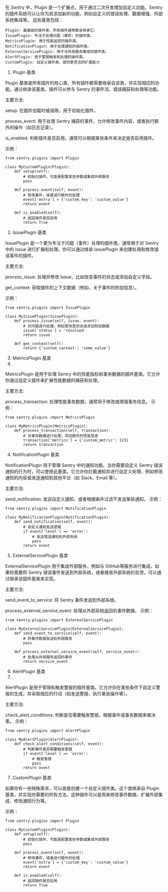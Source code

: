 在 Sentry 中，Plugin 是一个扩展点，用于通过二次开发增加自定义功能。Sentry 的插件系统可以让你为其添加新的功能，例如自定义的错误处理、数据增强、外部系统集成等。
这些基类包括：

```
Plugin: 最基础的插件类，所有插件通常都会继承它。
IssuePlugin: 专注于处理问题（事件）的插件类。
MetricsPlugin: 用于性能监控的插件类。
NotificationPlugin: 用于处理通知的插件类。
ExternalServicePlugin: 用于与外部服务集成的插件类。
AlertPlugin: 用于警报触发和处理的插件类。
CustomPlugin: 自定义插件类，提供更灵活的扩展能力
```


1. Plugin 基类
   
Plugin 基类是所有插件的核心类，所有插件都需要继承自该类，并实现相应的功能。通过继承该基类，插件可以参与 Sentry 的事件流、错误捕获和处理等功能。

主要方法:

setup: 在插件加载时被调用，用于初始化插件。

process_event: 用于处理 Sentry 捕获的事件，允许修改事件内容，或者执行额外的操作（如日志记录）。

is_enabled: 判断插件是否启用，通常可以根据某些条件来决定是否启用插件。

示例：

```
from sentry.plugins import Plugin

class MyCustomPlugin(Plugin):
    def setup(self):
        # 初始化插件，可能是配置某些参数或集成外部服务
        pass

    def process_event(self, event):
        # 修改事件，或者进行额外的处理
        event['extra'] = {'custom_key': 'custom_value'}
        return event

    def is_enabled(self):
        # 返回插件是否启用
        return True
```

2. IssuePlugin 基类
   
IssuePlugin 是一个更为专注于问题（事件）处理的插件类，通常用于对 Sentry 中的 Issue 进行扩展和处理。你可以通过继承 IssuePlugin 来创建处理和修改错误事件的插件。

主要方法:

process_issue: 处理并修改 Issue，比如改变事件的状态或添加自定义字段。

get_context: 获取插件的上下文数据（例如，关于事件的附加信息）。

示例：

```
from sentry.plugins import IssuePlugin

class MyIssuePlugin(IssuePlugin):
    def process_issue(self, issue, event):
        # 对问题进行处理，例如更改其状态或添加附加数据
        issue['status'] = 'resolved'
        return issue
    
    def get_context(self):
        return {'custom_context': 'some_value'}
```


3. MetricsPlugin 基类
4. 
MetricsPlugin 是用于处理 Sentry 中的性能指标和事务数据的插件基类。它允许你通过自定义插件来扩展性能数据的捕获和处理。

主要方法:

process_transaction: 处理性能事务数据，通常用于修改或增强事务信息。
示例：

```
from sentry.plugins import MetricsPlugin

class MyMetricsPlugin(MetricsPlugin):
    def process_transaction(self, transaction):
        # 对事务数据进行处理，添加额外的性能信息
        transaction['metrics'] = {'custom_metric': 123}
        return transaction

```


4. NotificationPlugin 基类
   
NotificationPlugin 用于管理 Sentry 中的通知功能。当你需要自定义 Sentry 错误通知的行为时，可以使用此基类。它允许你拦截通知并进行自定义处理，例如修改通知的内容或发送通知到其他平台（如 Slack、Email 等）。

主要方法:

send_notification: 发送自定义通知，或者根据条件过滤不发送某些通知。
示例：

```
from sentry.plugins import NotificationPlugin

class MyNotificationPlugin(NotificationPlugin):
    def send_notification(self, event):
        # 自定义通知发送逻辑
        if event['level'] == 'error':
            # 发送错误通知到外部系统
            pass
        return event
```


5. ExternalServicePlugin 基类
   
ExternalServicePlugin 用于集成外部服务，例如与 GitHub等服务进行集成。如果你需要将 Sentry 错误事件发送到外部系统，或者接收外部系统的反馈，可以通过继承该插件基类来实现。

主要方法:

send_event_to_service: 将 Sentry 事件发送到外部系统。

process_external_service_event: 处理从外部系统返回的事件数据。
示例：

```
from sentry.plugins import ExternalServicePlugin

class MyExternalServicePlugin(ExternalServicePlugin):
    def send_event_to_service(self, event):
        # 将事件数据发送到外部服务
        pass

    def process_external_service_event(self, service_event):
        # 处理从外部服务返回的事件
        return service_event

```

6. AlertPlugin 基类
7. 
AlertPlugin 是用于管理和触发警报的插件基类。它允许你在某些条件下自定义警报的生成，并采取相应的行动（如发送警报、执行某些操作等）。

主要方法:

check_alert_conditions: 判断是否需要触发警报，根据事件或事务数据来做决策。
示例：

```
from sentry.plugins import AlertPlugin

class MyAlertPlugin(AlertPlugin):
    def check_alert_conditions(self, event):
        # 判断事件是否需要触发警报
        if event['level'] == 'error':
            # 触发警报
            pass
        return event

```

7. CustomPlugin 基类
   
如果你有一些特殊需求，可以直接创建一个自定义插件类。这个类继承自 Plugin 基类，并实现你需要的所有方法。这种插件可以是用来修改事件数据、扩展外部集成、修改通知行为等。

示例：

```
from sentry.plugins import Plugin

class MyCustomPlugin(Plugin):
    def setup(self):
        # 初始化插件，可能是配置某些参数或集成外部服务
        pass

    def process_event(self, event):
        # 修改事件，或者进行额外的处理
        event['extra'] = {'custom_key': 'custom_value'}
        return event

    def is_enabled(self):
        # 返回插件是否启用
        return True

```
